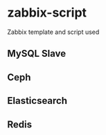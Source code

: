 # zabbix-script
Zabbix template and script used

## MySQL Slave

## Ceph

## Elasticsearch

## Redis

